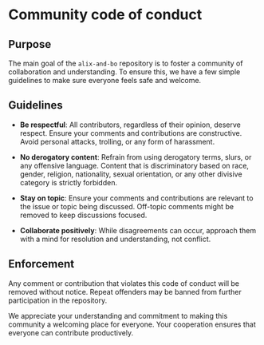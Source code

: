 # Community code of conduct

## Purpose

The main goal of the `alix-and-bo` repository is to foster a community of collaboration and understanding. To ensure this, we have a few simple guidelines to make sure everyone feels safe and welcome.

## Guidelines

- **Be respectful**: All contributors, regardless of their opinion, deserve respect. Ensure your comments and contributions are constructive. Avoid personal attacks, trolling, or any form of harassment.

- **No derogatory content**: Refrain from using derogatory terms, slurs, or any offensive language. Content that is discriminatory based on race, gender, religion, nationality, sexual orientation, or any other divisive category is strictly forbidden.

- **Stay on topic**: Ensure your comments and contributions are relevant to the issue or topic being discussed. Off-topic comments might be removed to keep discussions focused.

- **Collaborate positively**: While disagreements can occur, approach them with a mind for resolution and understanding, not conflict.

## Enforcement

Any comment or contribution that violates this code of conduct will be removed without notice. Repeat offenders may be banned from further participation in the repository.

We appreciate your understanding and commitment to making this community a welcoming place for everyone. Your cooperation ensures that everyone can contribute productively.

